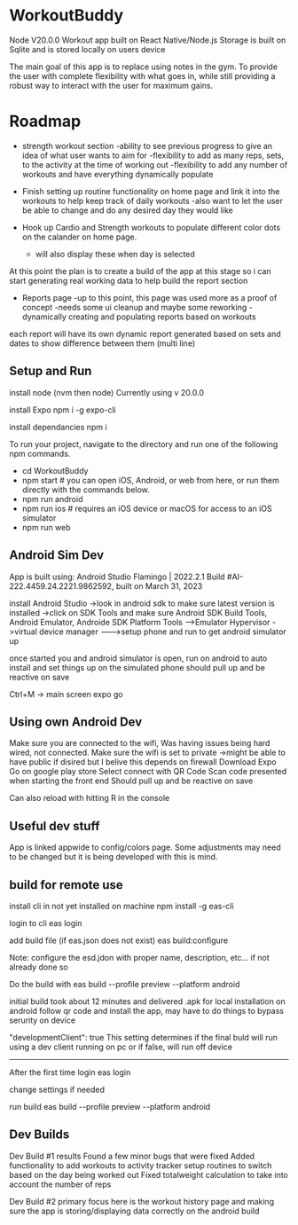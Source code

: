 # WorkoutBuddy

Node V20.0.0
Workout app built on React Native/Node.js
Storage is built on Sqlite and is stored locally on users device

The main goal of this app is to replace using notes in the gym. To provide the user with complete flexibility with what goes in, while still providing a robust way to interact with the user for maximum gains.

# Roadmap

- strength workout section
  -ability to see previous progress to give an idea of what user wants to aim for
  -flexibility to add as many reps, sets, to the activity at the time of working out
  -flexibility to add any number of workouts and have everything dynamically populate

- Finish setting up routine functionality on home page and link it into the workouts to help keep track of daily workouts
  -also want to let the user be able to change and do any desired day they would like

- Hook up Cardio and Strength workouts to populate different color dots on the calander on home page.
  - will also display these when day is selected

At this point the plan is to create a build of the app at this stage so i can start generating real working data to help build the report section

- Reports page
  -up to this point, this page was used more as a proof of concept
  -needs some ui cleanup and maybe some reworking
  -dynamically creating and populating reports based on workouts

each report will have its own dynamic report generated
based on sets and dates to show difference between them (multi line)

## Setup and Run

install node (nvm then node)
Currently using v 20.0.0

install Expo
npm i -g expo-cli

install dependancies
npm i

To run your project, navigate to the directory and run one of the following npm commands.

- cd WorkoutBuddy
- npm start # you can open iOS, Android, or web from here, or run them directly with the commands below.
- npm run android
- npm run ios # requires an iOS device or macOS for access to an iOS simulator
- npm run web

## Android Sim Dev

App is built using:
Android Studio Flamingo | 2022.2.1
Build #AI-222.4459.24.2221.9862592, built on March 31, 2023

install Android Studio
->look in android sdk to make sure latest version is installed
->click on SDK Tools and make sure Android SDK Build Tools, Android Emulator, Androide SDK Platform Tools
-->Emulator Hypervisor
->virtual device manager
--->setup phone and run to get android simulator up

once started you and android simulator is open, run on android to auto install and set things up on the simulated phone
should pull up and be reactive on save

Ctrl+M -> main screen expo go

## Using own Android Dev

Make sure you are connected to the wifi, Was having issues being hard wired, not connected.
Make sure the wifi is set to private
->might be able to have public if disired but I belive this depends on firewall
Download Expo Go on google play store
Select connect with QR Code
Scan code presented when starting the front end
Should pull up and be reactive on save

Can also reload with hitting R in the console

## Useful dev stuff

App is linked appwide to config/colors page. Some adjustments may need to be changed but it is being developed with this is mind.

## build for remote use

install cli in not yet installed on machine
npm install -g eas-cli

login to cli
eas login

add build file (if eas.json does not exist)
eas build:configure

Note: configure the esd.jdon with proper name, description, etc... if not already done so

Do the build with
eas build --profile preview --platform android

initial build took about 12 minutes and delivered .apk for local installation on android
follow qr code and install the app, may have to do things to bypass serurity on device

"developmentClient": true
This setting determines if the final buld will run using a dev client running on pc or if false, will run off device

---

After the first time
login
eas login

change settings if needed

run build
eas build --profile preview --platform android

## Dev Builds

Dev Build #1 results
Found a few minor bugs that were fixed
Added functionality to add workouts to activity tracker
setup routines to switch based on the day being worked out
Fixed totalweight calculation to take into account the number of reps

Dev Build #2
primary focus here is the workout history page and making sure the app is storing/displaying data correctly on the android build
